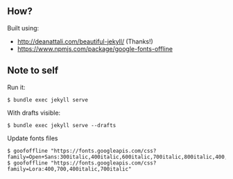 ## How?

Built using:

- http://deanattali.com/beautiful-jekyll/ (Thanks!)
- https://www.npmjs.com/package/google-fonts-offline

## Note to self

Run it:
```
$ bundle exec jekyll serve
```
With drafts visible:
```
$ bundle exec jekyll serve --drafts
```

Update fonts files
```
$ goofoffline "https://fonts.googleapis.com/css?family=Open+Sans:300italic,400italic,600italic,700italic,800italic,400,300,600,700,800"
$ goofoffline "https://fonts.googleapis.com/css?family=Lora:400,700,400italic,700italic"
```
